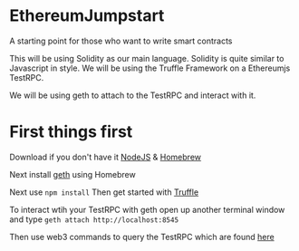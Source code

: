 # EthereumJumpstart
A starting point for those who want to write smart contracts

This will be using Solidity as our main language. Solidity is quite similar to Javascript in style.
We will be using the Truffle Framework on a Ethereumjs TestRPC.

We will be using geth to attach to the TestRPC and interact with it.

# First things first
Download if you don't have it
[NodeJS](https://www.google.com "NodeJS Homepage") &
[Homebrew](https://brew.sh)

Next install [geth](https://github.com/ethereum/go-ethereum/wiki/Installation-Instructions-for-Mac "Geth Install Instructions") using Homebrew

Next use `npm install`
Then get started with [Truffle](http://truffleframework.com/docs/getting_started/project)

To interact wtih your TestRPC with geth open up another terminal window and type `geth attach http://localhost:8545`

Then use web3 commands to query the TestRPC which are found [here](https://github.com/ethereum/wiki/wiki/JavaScript-API)
